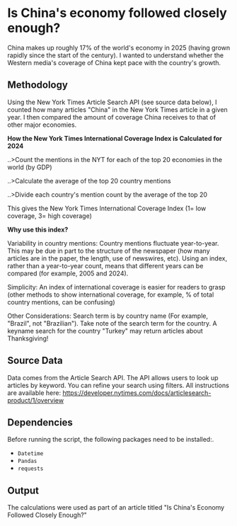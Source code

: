 # Is China's economy followed closely enough?
China makes up roughly 17% of the world's economy in 2025 (having grown rapidly since the start of the century). I wanted to understand whether the Western media's coverage of China kept pace with the country's growth. 

##  Methodology
Using the New York Times Article Search API (see source data below), I counted how many articles  "China" in the New York Times article in a given year. I then compared the amount of coverage China receives to that of other major economies. 

<b> How the New York Times International Coverage Index is Calculated for 2024 </b>

..>Count the mentions in the NYT for each of the top 20 economies in the world (by GDP)

..>Calculate the average of the top 20 country mentions

..>Divide each country's mention count by the average of the top 20

This gives the New York Times International Coverage Index (1= low coverage, 3= high coverage) 

<b> Why use this index? </b>

Variability in country mentions: Country mentions fluctuate year-to-year. This may be due in part to the structure of the newspaper (how many articles are in the paper, the length, use of newswires, etc). Using an index, rather than a year-to-year count, means that different years can be compared (for example, 2005 and 2024). 

Simplicity: An index of international coverage is easier for readers to grasp (other methods to show international coverage, for example, % of total country mentions, can be confusing)

Other Considerations: Search term is by country name (For example, "Brazil", not "Brazilian"). Take note of the search term for the country. A keyname search for the country "Turkey" may return articles about Thanksgiving! 


##  Source Data 
Data comes from the Article Search API. The API allows users to look up articles by keyword. You can refine your search using filters.
All instructions are available here: https://developer.nytimes.com/docs/articlesearch-product/1/overview

## Dependencies
Before running the script, the following packages need to be installed:.

- `Datetime`
- `Pandas`
- `requests`

##  Output
The calculations were used as part of an article titled "Is China's Economy Followed Closely Enough?"





